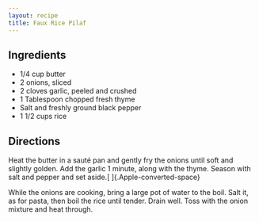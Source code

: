```yaml
---
layout: recipe
title: Faux Rice Pilaf
---
```


## Ingredients

* 1/4 cup butter
* 2 onions, sliced
* 2 cloves garlic, peeled and crushed
* 1 Tablespoon chopped fresh thyme
* Salt and freshly ground black pepper
* 1 1/2 cups rice

## Directions

Heat the butter in a sauté pan and gently fry the onions until soft and
slightly golden. Add the garlic 1 minute, along with the thyme. Season
with salt and pepper and set aside.[ ]{.Apple-converted-space}

While the onions are cooking, bring a large pot of water to the boil.
Salt it, as for pasta, then boil the rice until tender. Drain well. Toss
with the onion mixture and heat through.
